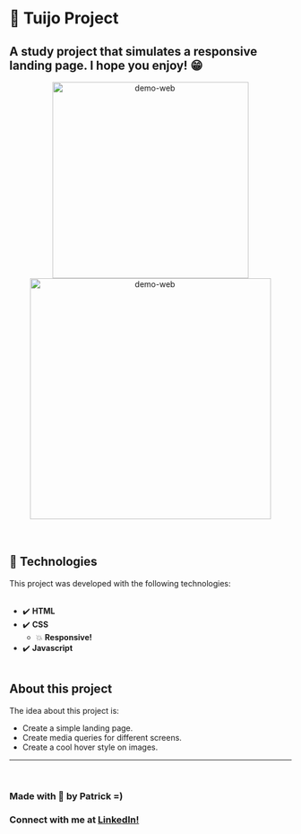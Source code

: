 # :scroll: Tuijo Project
## A study project that simulates a responsive landing page. I hope you enjoy!  :grin:

<div align="center">
  <img src="./assets/tuijo1.gif" alt="demo-web" height="350">
  <img src="./assets/tuijo2.gif" alt="demo-web" height="430">
</div>
<br><br>

## :rocket: Technologies
This project was developed with the following technologies: <br><br>

- :heavy_check_mark: **HTML**
- :heavy_check_mark: **CSS**
  - :boom: **Responsive!**
- :heavy_check_mark: **Javascript**
<br><br>

## About this project

The idea about this project is: 
- Create a simple landing page.<br>
- Create media queries for different screens.<br>
- Create a cool hover style on images.
---
<br>

### Made with :purple_heart: by Patrick =) <br>

### Connect with me at [LinkedIn!](https://www.linkedin.com/in/patrick-morais/)